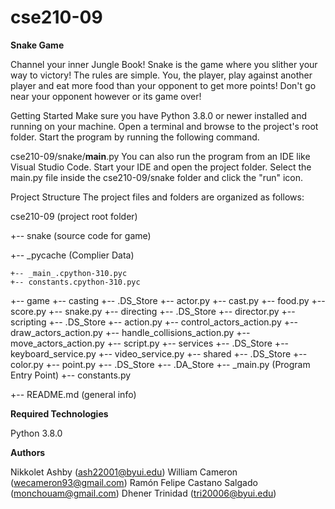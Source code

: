# cse210-09

**Snake Game**

Channel your inner Jungle Book! Snake is the game where you slither your way to victory! The rules are simple. You, the player, play against another player and eat more food than your opponent to get more points! Don't go near your opponent however or its game over!

Getting Started
Make sure you have Python 3.8.0 or newer installed and running on your machine. Open a terminal and browse to the project's root folder. Start the program by running the following command.

cse210-09/snake/__main__.py
You can also run the program from an IDE like Visual Studio Code. Start your IDE and open the project folder. Select the main.py file inside the cse210-09/snake folder and click the "run" icon.

Project Structure
The project files and folders are organized as follows:

cse210-09                   (project root folder)

+-- snake                  (source code for game)

  +-- _pycache                  (Complier Data)
  
    +-- _main_.cpython-310.pyc
    +-- constants.cpython-310.pyc
    
  +-- game
    +-- casting
      +-- .DS_Store
      +-- actor.py
      +-- cast.py
      +-- food.py
      +-- score.py
      +-- snake.py
    +-- directing
      +-- .DS_Store
      +-- director.py 
    +-- scripting
      +-- .DS_Store
      +-- action.py
      +-- control_actors_action.py
      +-- draw_actors_action.py
      +-- handle_collisions_action.py
      +-- move_actors_action.py
      +-- script.py
    +-- services
      +-- .DS_Store
      +-- keyboard_service.py
      +-- video_service.py
    +-- shared
      +-- .DS_Store
      +-- color.py
      +-- point.py
    +-- .DS_Store
  +-- .DA_Store
  +-- _main.py              (Program Entry Point)
  +-- constants.py

+-- README.md               (general info)

**Required Technologies**

Python 3.8.0

**Authors**

Nikkolet Ashby (ash22001@byui.edu)
William Cameron (wecameron93@gmail.com)
Ramón Felipe Castano Salgado (monchouam@gmail.com)
Dhener Trinidad (tri20006@byui.edu)
